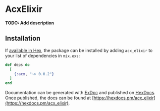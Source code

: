 # AcxElixir

**TODO: Add description**

## Installation

If [available in Hex](https://hex.pm/docs/publish), the package can be installed
by adding `acx_elixir` to your list of dependencies in `mix.exs`:

```elixir
def deps do
  [
    {:acx, "~> 0.0.2"}
  ]
end
```

Documentation can be generated with [ExDoc](https://github.com/elixir-lang/ex_doc)
and published on [HexDocs](https://hexdocs.pm). Once published, the docs can
be found at [https://hexdocs.pm/acx_elixir](https://hexdocs.pm/acx_elixir).

